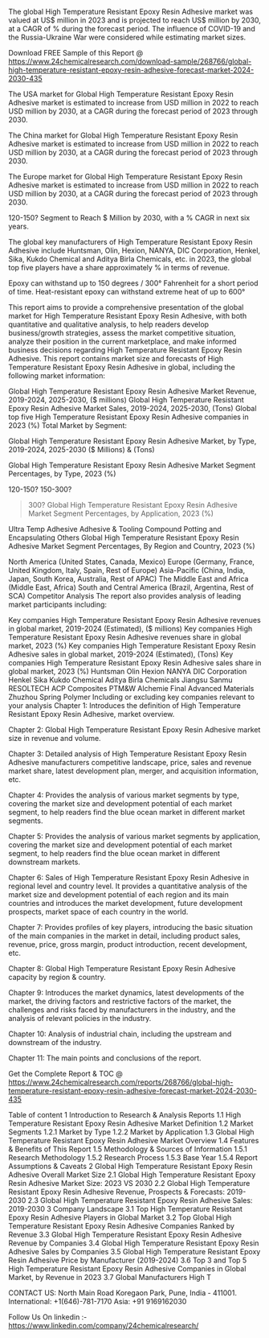 The global High Temperature Resistant Epoxy Resin Adhesive market was valued at US$ million in 2023 and is projected to reach US$ million by 2030, at a CAGR of % during the forecast period. The influence of COVID-19 and the Russia-Ukraine War were considered while estimating market sizes.

Download FREE Sample of this Report @ https://www.24chemicalresearch.com/download-sample/268766/global-high-temperature-resistant-epoxy-resin-adhesive-forecast-market-2024-2030-435

The USA market for Global High Temperature Resistant Epoxy Resin Adhesive market is estimated to increase from USD million in 2022 to reach USD million by 2030, at a CAGR during the forecast period of 2023 through 2030.

The China market for Global High Temperature Resistant Epoxy Resin Adhesive market is estimated to increase from USD million in 2022 to reach USD million by 2030, at a CAGR during the forecast period of 2023 through 2030.

The Europe market for Global High Temperature Resistant Epoxy Resin Adhesive market is estimated to increase from USD million in 2022 to reach USD million by 2030, at a CAGR during the forecast period of 2023 through 2030.

120-150? Segment to Reach $ Million by 2030, with a % CAGR in next six years.

The global key manufacturers of High Temperature Resistant Epoxy Resin Adhesive include Huntsman, Olin, Hexion, NANYA, DIC Corporation, Henkel, Sika, Kukdo Chemical and Aditya Birla Chemicals, etc. in 2023, the global top five players have a share approximately % in terms of revenue.

Epoxy can withstand up to 150 degrees / 300° Fahrenheit for a short period of time. Heat-resistant epoxy can withstand extreme heat of up to 600° 

This report aims to provide a comprehensive presentation of the global market for High Temperature Resistant Epoxy Resin Adhesive, with both quantitative and qualitative analysis, to help readers develop business/growth strategies, assess the market competitive situation, analyze their position in the current marketplace, and make informed business decisions regarding High Temperature Resistant Epoxy Resin Adhesive. This report contains market size and forecasts of High Temperature Resistant Epoxy Resin Adhesive in global, including the following market information:

Global High Temperature Resistant Epoxy Resin Adhesive Market Revenue, 2019-2024, 2025-2030, ($ millions)
Global High Temperature Resistant Epoxy Resin Adhesive Market Sales, 2019-2024, 2025-2030, (Tons)
Global top five High Temperature Resistant Epoxy Resin Adhesive companies in 2023 (%)
Total Market by Segment:

Global High Temperature Resistant Epoxy Resin Adhesive Market, by Type, 2019-2024, 2025-2030 ($ Millions) & (Tons)

Global High Temperature Resistant Epoxy Resin Adhesive Market Segment Percentages, by Type, 2023 (%)

120-150?
150-300?
>300?
Global High Temperature Resistant Epoxy Resin Adhesive Market Segment Percentages, by Application, 2023 (%)

Ultra Temp Adhesive
Adhesive & Tooling Compound
Potting and Encapsulating
Others
Global High Temperature Resistant Epoxy Resin Adhesive Market Segment Percentages, By Region and Country, 2023 (%)

North America (United States, Canada, Mexico)
Europe (Germany, France, United Kingdom, Italy, Spain, Rest of Europe)
Asia-Pacific (China, India, Japan, South Korea, Australia, Rest of APAC)
The Middle East and Africa (Middle East, Africa)
South and Central America (Brazil, Argentina, Rest of SCA)
Competitor Analysis The report also provides analysis of leading market participants including:

Key companies High Temperature Resistant Epoxy Resin Adhesive revenues in global market, 2019-2024 (Estimated), ($ millions)
Key companies High Temperature Resistant Epoxy Resin Adhesive revenues share in global market, 2023 (%)
Key companies High Temperature Resistant Epoxy Resin Adhesive sales in global market, 2019-2024 (Estimated), (Tons)
Key companies High Temperature Resistant Epoxy Resin Adhesive sales share in global market, 2023 (%)
Huntsman
Olin
Hexion
NANYA
DIC Corporation
Henkel
Sika
Kukdo Chemical
Aditya Birla Chemicals
Jiangsu Sanmu
RESOLTECH
ACP Composites
PTM&W
Alchemie
Final Advanced Materials
Zhuzhou Spring Polymer
Including or excluding key companies relevant to your analysis
Chapter 1: Introduces the definition of High Temperature Resistant Epoxy Resin Adhesive, market overview.

Chapter 2: Global High Temperature Resistant Epoxy Resin Adhesive market size in revenue and volume.

Chapter 3: Detailed analysis of High Temperature Resistant Epoxy Resin Adhesive manufacturers competitive landscape, price, sales and revenue market share, latest development plan, merger, and acquisition information, etc.

Chapter 4: Provides the analysis of various market segments by type, covering the market size and development potential of each market segment, to help readers find the blue ocean market in different market segments.

Chapter 5: Provides the analysis of various market segments by application, covering the market size and development potential of each market segment, to help readers find the blue ocean market in different downstream markets.

Chapter 6: Sales of High Temperature Resistant Epoxy Resin Adhesive in regional level and country level. It provides a quantitative analysis of the market size and development potential of each region and its main countries and introduces the market development, future development prospects, market space of each country in the world.

Chapter 7: Provides profiles of key players, introducing the basic situation of the main companies in the market in detail, including product sales, revenue, price, gross margin, product introduction, recent development, etc.

Chapter 8: Global High Temperature Resistant Epoxy Resin Adhesive capacity by region & country.

Chapter 9: Introduces the market dynamics, latest developments of the market, the driving factors and restrictive factors of the market, the challenges and risks faced by manufacturers in the industry, and the analysis of relevant policies in the industry.

Chapter 10: Analysis of industrial chain, including the upstream and downstream of the industry.

Chapter 11: The main points and conclusions of the report.

Get the Complete Report & TOC @ https://www.24chemicalresearch.com/reports/268766/global-high-temperature-resistant-epoxy-resin-adhesive-forecast-market-2024-2030-435

Table of content
1 Introduction to Research & Analysis Reports
1.1 High Temperature Resistant Epoxy Resin Adhesive Market Definition
1.2 Market Segments
1.2.1 Market by Type
1.2.2 Market by Application
1.3 Global High Temperature Resistant Epoxy Resin Adhesive Market Overview
1.4 Features & Benefits of This Report
1.5 Methodology & Sources of Information
1.5.1 Research Methodology
1.5.2 Research Process
1.5.3 Base Year
1.5.4 Report Assumptions & Caveats
2 Global High Temperature Resistant Epoxy Resin Adhesive Overall Market Size
2.1 Global High Temperature Resistant Epoxy Resin Adhesive Market Size: 2023 VS 2030
2.2 Global High Temperature Resistant Epoxy Resin Adhesive Revenue, Prospects & Forecasts: 2019-2030
2.3 Global High Temperature Resistant Epoxy Resin Adhesive Sales: 2019-2030
3 Company Landscape
3.1 Top High Temperature Resistant Epoxy Resin Adhesive Players in Global Market
3.2 Top Global High Temperature Resistant Epoxy Resin Adhesive Companies Ranked by Revenue
3.3 Global High Temperature Resistant Epoxy Resin Adhesive Revenue by Companies
3.4 Global High Temperature Resistant Epoxy Resin Adhesive Sales by Companies
3.5 Global High Temperature Resistant Epoxy Resin Adhesive Price by Manufacturer (2019-2024)
3.6 Top 3 and Top 5 High Temperature Resistant Epoxy Resin Adhesive Companies in Global Market, by Revenue in 2023
3.7 Global Manufacturers High T

CONTACT US:
North Main Road Koregaon Park, Pune, India - 411001.
International: +1(646)-781-7170
Asia: +91 9169162030

Follow Us On linkedin :- https://www.linkedin.com/company/24chemicalresearch/

